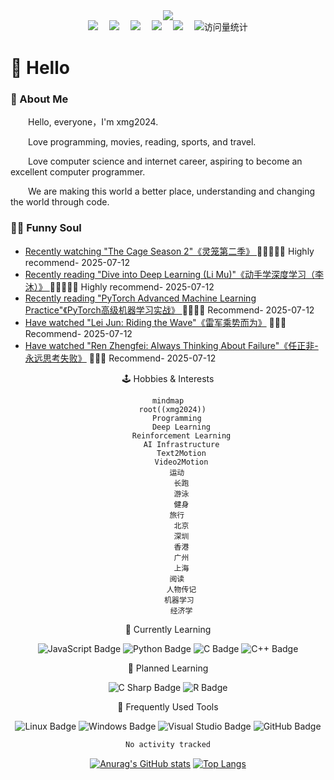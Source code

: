 <div align="center">
  <!-- knock code pictures 敲代码的图片 -->
  <img src="https://cdn.jsdelivr.net/gh/sun0225SUN/sun0225SUN/assets/images/coding.gif" /><br>

  <!-- profile logo 个人资料徽标 -->
  <div align="center">
    <a href="https://twitter.com/xmg2023/"><img src="https://img.shields.io/badge/Twitter-推特-blue" /></a>&emsp;
    <a href="https://www.youtube.com/@xmg2023"><img src="https://img.shields.io/badge/YouTube-油管-c32136" /></a>&emsp;
    <a href="https://space.bilibili.com/315558537/"><img src="https://img.shields.io/badge/Bilibili-B站-ff69b4" /></a>&emsp;
    <a href="https://blog.csdn.net/u013146882/"><img src="https://img.shields.io/badge/CSDN-论坛-c32136" /></a>&emsp;
    <a href="https://www.zhihu.com/people/xmg91/"><img src="https://img.shields.io/badge/Zhihu-知乎-blue" /></a>&emsp;
    <!-- visitor statistics logo 访客数统计徽标 -->
    <img src="https://komarev.com/ghpvc/?username=ml112265&label=Views&color=0e75b6&style=flat" alt="访问量统计" />
  </div>
</div>

#  🙋 Hello

<tr><td>

<!-- About me 关于我 -->
### 🤺 About Me
  
<p>&emsp;&emsp;Hello, everyone，I'm xmg2024. </p>
<p>&emsp;&emsp;Love programming, movies, reading, sports, and travel. </p>
<p>&emsp;&emsp;Love computer science and internet career, aspiring to become an excellent computer programmer. </p>
<p>&emsp;&emsp;We are making this world a better place, understanding and changing the world through code. </p>

</td></tr>

<tr><td>

### 🤾‍♂️ Funny Soul

<!-- START_SECTION:douban -->
* <a href='https://movie.douban.com/subject/36292415/' target='_blank'>Recently watching "The Cage Season 2"《灵笼第二季》 </a> 🌟🌟🌟🌟🌟 Highly recommend- 2025-07-12
* <a href='https://book.douban.com/subject/30424330/' target='_blank'>Recently reading "Dive into Deep Learning (Li Mu)"《动手学深度学习（李沐）》 </a> 🌟🌟🌟🌟🌟 Highly recommend- 2025-07-12
* <a href='https://book.douban.com/subject/5403729/' target='_blank'>Recently reading "PyTorch Advanced Machine Learning Practice"《PyTorch高级机器学习实战》 </a> 🌟🌟🌟🌟 Recommend- 2025-07-12
* <a href='https://book.douban.com/subject/36094930/' target='_blank'>Have watched "Lei Jun: Riding the Wave"《雷军乘势而为》</a> 🌟🌟🌟 Recommend- 2025-07-12
* <a href='https://book.douban.com/subject/26642310/' target='_blank'>Have watched "Ren Zhengfei: Always Thinking About Failure"《任正非-永远思考失败》</a> 🌟🌟🌟 Recommend- 2025-07-12
<!-- END_SECTION:douban -->

</td></tr>

<div align="center" >

<!-- 兴趣爱好统计 -->

🕹️ Hobbies & Interests

```mermaid
mindmap
  root((xmg2024))
    Programming
      Deep Learning
      Reinforcement Learning
      AI Infrastructure
      Text2Motion
      Video2Motion
    运动
      长跑
      游泳
      健身
    旅行
      北京
      深圳
      香港
      广州
      上海
    阅读
      人物传记
      机器学习 
      经济学
```
  
<!--  skill badge 技能徽章 -->
💪 Currently Learning
  
![JavaScript Badge](https://img.shields.io/badge/JavaScript-F7DF1E?logo=javascript&logoColor=000&style=flat)
![Python Badge](https://img.shields.io/badge/Python-3776AB?logo=python&logoColor=fff&style=flat)
![C Badge](https://img.shields.io/badge/C-A8B9CC?logo=c&logoColor=fff&style=flat)
![C++ Badge](https://img.shields.io/badge/C%2B%2B-00599C?logo=cplusplus&logoColor=fff&style=flat)
  
🧠 Planned Learning
  
![C Sharp Badge](https://img.shields.io/badge/C%20Sharp-239120?logo=csharp&logoColor=fff&style=flat)
![R Badge](https://img.shields.io/badge/R-276DC3?logo=r&logoColor=fff&style=flat)

🧰 Frequently Used Tools

![Linux Badge](https://img.shields.io/badge/Linux-FCC624?logo=linux&logoColor=000&style=flat)
![Windows Badge](https://img.shields.io/badge/Windows-0078D6?logo=windows&logoColor=fff&style=flat)
![Visual Studio Badge](https://img.shields.io/badge/Visual%20Studio-5C2D91?logo=visualstudio&logoColor=fff&style=flat)
![GitHub Badge](https://img.shields.io/badge/GitHub-181717?logo=github&logoColor=fff&style=flat)

<!--START_SECTION:waka-->

```txt
No activity tracked
```

<!--END_SECTION:waka-->

 [![Anurag's GitHub stats](https://github-readme-stats.vercel.app/api?username=xmg2024&count_private=true&show_icons=true&theme=synthwave&width=400&height=200)](https://github.com/anuraghazra/github-readme-stats)
 [![Top Langs](https://github-readme-stats.vercel.app/api/top-langs/?username=xmg2024&width=400&height=200)](https://github.com/anuraghazra/github-readme-stats)
 <!--[![Readme Card](https://github-readme-stats.vercel.app/api/pin/?username=xmg2024&repo=xmg2024)](https://github.com/anuraghazra/github-readme-stats)-->




 
